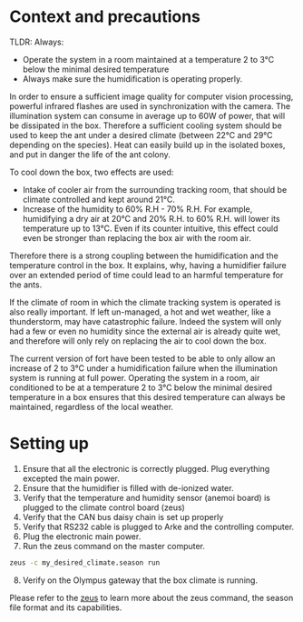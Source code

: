 # Context and precautions

TLDR: Always:
 * Operate the system in a room maintained at a temperature 2 to 3°C below the minimal desired temperature
 * Always make sure the humidification is operating properly.

In order to ensure a sufficient image quality for computer vision processing, powerful infrared flashes are used in synchronization with the camera. The illumination system can consume in average up to 60W of power, that will be dissipated in the box. Therefore a sufficient cooling system should be used to keep the ant under a desired climate (between 22°C and 29°C depending on the species). Heat can easily build up in the isolated boxes, and put in danger the life of the ant colony.

To cool down the box, two effects are used:
* Intake of cooler air from the surrounding tracking room, that should be climate controlled and kept around 21°C.
* Increase of the humidity to 60% R.H - 70% R.H. For example, humidifying a dry air at 20°C and 20% R.H. to 60% R.H. will lower its temperature up to 13°C. Even if its counter intuitive, this effect could even be stronger than replacing the box air with the room air.

Therefore there is a strong coupling between the humidification and the temperature control in the box. It explains, why, having a humidifier failure over an extended period of time could lead to an harmful temperature for the ants.

If the climate of room in which the climate tracking system is operated is also really important. If left un-managed, a hot and wet weather, like a thunderstorm, may have catastrophic failure. Indeed the system will only had a few or even no humidity since the external air is already quite wet, and therefore will only rely on replacing the air to cool down the box.

The current version of fort have been tested to be able to only allow an increase of 2 to 3°C under a humidification failure when the illumination system is running at full power. Operating the system in a room, air conditioned to be at a temperature 2 to 3°C below the minimal desired temperature in a box ensures that this desired temperature can always be maintained, regardless of the local weather.

# Setting up

1. Ensure that all the electronic is correctly plugged. Plug everything excepted the main power.
2. Ensure that the humidifier is filled with de-ionized water.
3. Verify that the temperature and humidity sensor (anemoi board) is plugged to the climate control board (zeus)
4. Verify that the CAN bus daisy chain is set up properly
5. Verify that RS232 cable is plugged to Arke and the controlling computer.
6. Plug the electronic main power.
7. Run the zeus command on the master computer.
```bash
zeus -c my_desired_climate.season run
```
8. Verify on the Olympus gateway that the box climate is running.

Please refer to the [zeus](https://github.com/formicidae-tracker/zeus) to learn more about the zeus command, the season file format and its capabilities.
